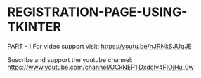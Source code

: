 # REGISTRATION-PAGE-USING-TKINTER
PART - I
For video support visit: https://youtu.be/nJRNkSJUqJE

Suscribe and support the youtube channel: https://www.youtube.com/channel/UCkNEP1lDxdcIv4FIOjHu_0w
